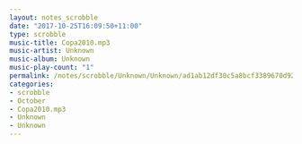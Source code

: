 ```yaml
---
layout: notes_scrobble
date: "2017-10-25T16:09:50+11:00"
type: scrobble
music-title: Copa2010.mp3
music-artist: Unknown
music-album: Unknown
music-play-count: "1"
permalink: /notes/scrobble/Unknown/Unknown/ad1ab12df30c5a8bcf3389670d92354a7d217d68.html
categories:
- scrobble
- October
- Copa2010.mp3
- Unknown
- Unknown
---
```

